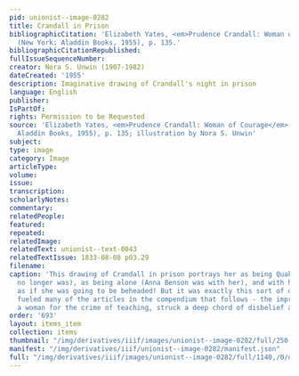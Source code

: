 ```yaml
---
pid: unionist--image-0282
title: Crandall in Prison
bibliographicCitation: 'Elizabeth Yates, <em>Prudence Crandall: Woman of Courage</em>
  (New York: Aladdin Books, 1955), p. 135.'
bibliographicCitationRepublished: 
fullIssueSequenceNumber: 
creator: Nora S. Unwin (1907-1982)
dateCreated: '1955'
description: Imaginative drawing of Crandall's night in prison
language: English
publisher: 
IsPartOf: 
rights: Permission to be Requested
source: 'Elizabeth Yates, <em>Prudence Crandall: Woman of Courage</em> (New York:
  Aladdin Books, 1955), p. 135; illustration by Nora S. Unwin'
subject: 
type: image
category: Image
articleType: 
volume: 
issue: 
transcription: 
scholarlyNotes: 
commentary: 
relatedPeople: 
featured: 
repeated: 
relatedImage: 
relatedText: unionist--text-0043
relatedTextIssue: 1833-08-08 p03.29
filename: 
caption: 'This drawing of Crandall in prison portrays her as being Quaker (which she
  no longer was), as being alone (Anna Benson was with her), and with her hair cut
  as if she was going to be beheaded! But it was exactly this sort of outrage that
  fueled many of the articles in the compendium that follows - the imprisonment of
  a woman for the crime of teaching, struck a deep chord of disbelief and indignation. '
order: '693'
layout: items_item
collection: items
thumbnail: "/img/derivatives/iiif/images/unionist--image-0282/full/250,/0/default.jpg"
manifest: "/img/derivatives/iiif/unionist--image-0282/manifest.json"
full: "/img/derivatives/iiif/images/unionist--image-0282/full/1140,/0/default.jpg"
---
```

